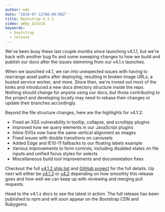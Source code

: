 ```yaml
---
author: mdo
date: "2018-07-12T00:00:00Z"
title: Bootstrap 4.1.2
video: qHDy_b33cCQ
keywords:
  - bootstrap
  - release
---
```


We've been busy these last couple months since launching v4.1.1, but we're back with another bug fix and some sweeping changes to how we build and publish our docs after the issues stemming from our v4.1.x launches.

When we launched v4.1, we ran into unexpected issues with having to rearrange asset paths after deploying, resulting in broken image URLs, a busted service worker, and more. Since then, we're ironed out most of the kinks and introduced a new docs directory structure inside the repo. Nothing should change for anyone using our docs, but those contributing to the project and developing locally may need to rebase their changes or update their branches accordingly.

Beyond the file structure changes, here are the highlights for v4.1.2:

- Fixed an XSS vulnerability in tooltip, collapse, and scrollspy plugins
- Improved how we query elements in our JavaScript plugins
- Inline SVGs now have the same vertical alignment as images
- Fixed issues with double transitions on carousels
- Added Edge and IE10-11 fallbacks to our floating labels example
- Various improvements to form controls, including disabled states on file inputs and unified focus styles for selects
- Miscellaneous build tool improvements and documentation fixes

Checkout the full [v4.1.2 ship list](https://github.com/twbs/bootstrap/issues/26423) and [GitHub project](https://github.com/twbs/bootstrap/projects/14) for the full details. Up next will either be [v4.1.3](https://github.com/twbs/bootstrap/projects/15) or [v4.2](https://github.com/twbs/bootstrap/projects/6) depending on how smoothly this release goes and how well we can keep up with reviewing and merging pull requests.

Head to the v4.1.x docs to see the latest in action. The full release has been published to npm and will soon appear on the Bootstrap CDN and Rubygems.
